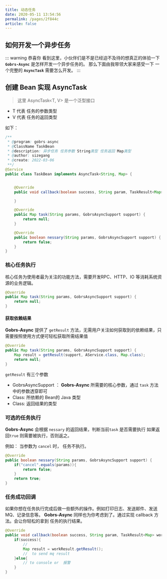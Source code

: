 ```yaml
---
title: 动态任务 
date: 2020-05-11 13:54:56 
permalink: /pages/2f844c
article: false
---
```


## 如何开发一个异步任务

::: warning 恭喜你 看到这里，小伙伴们是不是已经迫不及待的想真正的体验一下 <code>**Gobrs-Async**</code> 是怎样开发一个异步任务的。 那么下面由我带领大家来感受一下 一个完整的 
<code>**AsyncTask**</code> 需要怎么开发。
:::

## 创建 Bean 实现 AsyncTask

> 这里 AsyncTask<T, V> 是一个泛型接口

* T 代表 任务的参数类型
* V 代表 任务的返回类型

如下：

```java 
/**
 * @program: gobrs-async
 * @ClassName TaskBean
 * @description: 异步任务 任务参数 String类型 任务返回 Map类型
 * @author: sizegang
 * @create: 2022-03-06
 **/
@Service
public class TaskBean implements AsyncTask<String, Map> {


    @Override
    public void callback(boolean success, String param, TaskResult<Map> workResult) {

    }

    @Override
    public Map task(String params, GobrsAsyncSupport support) {
        return null;
    }

    @Override
    public boolean nessary(String params, GobrsAsyncSupport support) {
        return false;
    }
}
```
### 核心任务执行

核心任务为使用者最为关注的功能方法，需要开发RPC、HTTP、IO 等消耗系统资源的业务逻辑。
```java 
@Override
public Map task(String params, GobrsAsyncSupport support) {
    return null;
}
```


#### 获取依赖结果
**Gobrs-Async** 提供了 <code>getResult</code> 方法，无需用户关注如何获取到的依赖结果，只需要按照使用方式便可轻松获取所需结果值
```java
@Override
public Map task(String params, GobrsAsyncSupport support) {
    Map result = getResult(support, AService.class, Map.class);
    return null;
}
```
<code>getResult</code> 有三个参数
* GobrsAsyncSupport ： **Gobrs-Async** 所需要的核心参数，通过 <code>task</code> 方法中的参数透穿即可
* Class: 所依赖的 Bean的 Java 类型
* Class: 返回结果的类型 


### 可选的任务执行

**Gobrs-Async**  会根据 <code>nessary</code>  的返回结果，判断当前<code>task</code> 是否需要执行 如果返回<code>true</code> 则需要被执行，否则返之。

例如： 当参数为 <code>cancel</code> 时， 任务不执行。

```java 
@Override
public boolean nessary(String params, GobrsAsyncSupport support) {
    if("cancel".equals(params)){
        return false;
    }
    return true;
}
```

### 任务成功回调

如果你想在任务执行完成后做一些额外的操作。例如打印日志、发送邮件、发送MQ、记录信息等。 **Gobrs-Async**  同样也为你考虑到了。通过实现 callback 方法。会让你轻松的拿到
任务的执行结果。

```java 
@Override
public void callback(boolean success, String param, TaskResult<Map> workResult) {
    if(success){
        // 
        Map result = workResult.getResult();
        //  to send mq result
    }else{
        // to console or  报警
    }
}
```













